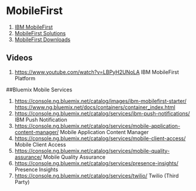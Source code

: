 # MobileFirst
<ol>
<li><a href="http://www.ibm.com/mobilefirst/us/en/">IBM MobileFirst</a>
<li><a href="http://www.ibm.com/mobilefirst/us/en/mobile-solutions/">MobileFirst Solutions</a>
<li><a href="http://www.ibm.com/mobilefirst/us/en/downloads/">MobileFirst Downloads</a>
</ol>

## Videos

1. https://www.youtube.com/watch?v=LBPyH2UNoLA IBM MobileFirst Platform

##Bluemix Mobile Services
1. https://console.ng.bluemix.net/catalog/images/ibm-mobilefirst-starter/ https://www.ng.bluemix.net/docs/containers/container_index.html
2. https://console.ng.bluemix.net/catalog/services/ibm-push-notifications/ IBM Push Notification
3. https://console.ng.bluemix.net/catalog/services/mobile-application-content-manager/   Mobile Application Content Manager
4. https://console.ng.bluemix.net/catalog/services/mobile-client-access/  Mobile Client Access
5. https://console.ng.bluemix.net/catalog/services/mobile-quality-assurance/ Mobile Quality Assurance
6. https://console.ng.bluemix.net/catalog/services/presence-insights/ Presence Insights
7. https://console.ng.bluemix.net/catalog/services/twilio/ Twilio (Third Party)
